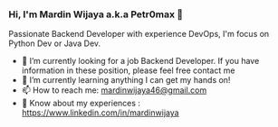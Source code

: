 ### Hi, I'm Mardin Wijaya a.k.a Petr0max 👋

Passionate Backend Developer with experience DevOps, I'm focus on Python Dev or Java Dev.

- :briefcase: I’m currently looking for a job Backend Developer. If you have information in these position, please feel free contact me
- 🌱 I’m currently learning anything I can get my hands on!
- 📫 How to reach me: mardinwijaya46@gmail.com
- :page_with_curl: Know about my experiences : https://www.linkedin.com/in/mardinwijaya
